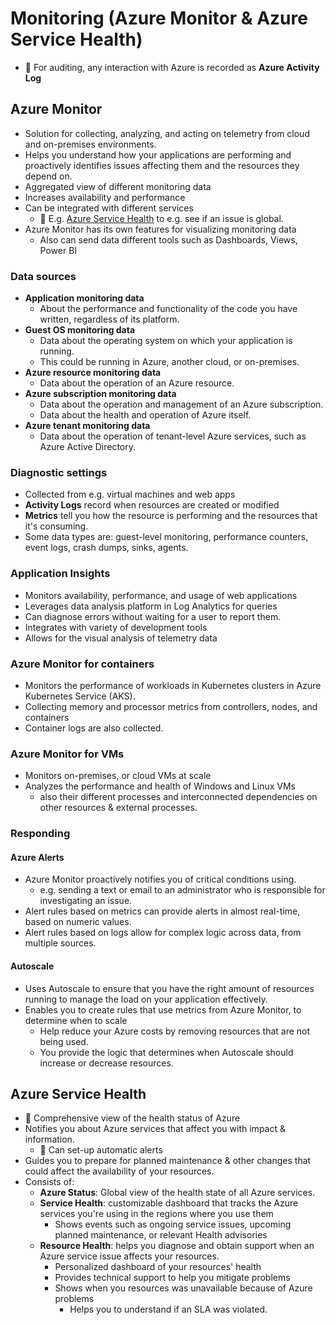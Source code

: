 # Monitoring (Azure Monitor & Azure Service Health)

- 📝 For auditing, any interaction with Azure is recorded as **Azure Activity Log**

## Azure Monitor

- Solution for collecting, analyzing, and acting on telemetry from cloud and on-premises environments.
- Helps you understand how your applications are performing and proactively identifies issues affecting them and the resources they depend on.
- Aggregated view of different monitoring data
- Increases availability and performance
- Can be integrated with different services
  - 📝 E.g. [Azure Service Health](#azure-service-health) to e.g. see if an issue is global.
- Azure Monitor has its own features for visualizing monitoring data
  - Also can send data different tools such as Dashboards, Views, Power BI

### Data sources

- **Application monitoring data**
  - About the performance and functionality of the code you have written, regardless of its platform.
- **Guest OS monitoring data**
  - Data about the operating system on which your application is running.
  - This could be running in Azure, another cloud, or on-premises.
- **Azure resource monitoring data**
  - Data about the operation of an Azure resource.
- **Azure subscription monitoring data**
  - Data about the operation and management of an Azure subscription.
  - Data about the health and operation of Azure itself.
- **Azure tenant monitoring data**
  - Data about the operation of tenant-level Azure services, such as Azure Active Directory.

### Diagnostic settings

- Collected from e.g. virtual machines and web apps
- **Activity Logs** record when resources are created or modified
- **Metrics** tell you how the resource is performing and the resources that it's consuming.
- Some data types are: guest-level monitoring, performance counters, event logs, crash dumps, sinks, agents.

### Application Insights

- Monitors availability, performance, and usage of web applications
- Leverages data analysis platform in Log Analytics for queries
- Can diagnose errors without waiting for a user to report them.
- Integrates with variety of development tools
- Allows for the visual analysis of telemetry data

### Azure Monitor for containers

- Monitors the performance of workloads in Kubernetes clusters in Azure Kubernetes Service (AKS).
- Collecting memory and processor metrics from controllers, nodes, and containers
- Container logs are also collected.

### Azure Monitor for VMs

- Monitors on-premises, or cloud VMs at scale
- Analyzes the performance and health of Windows and Linux VMs
  - also their different processes and interconnected dependencies on other resources & external processes.

### Responding

#### Azure Alerts

- Azure Monitor proactively notifies you of critical conditions using.
  - e.g. sending a text or email to an administrator who is responsible for investigating an issue.
- Alert rules based on metrics can provide alerts in almost real-time, based on numeric values.
- Alert rules based on logs allow for complex logic across data, from multiple sources.

#### Autoscale

- Uses Autoscale to ensure that you have the right amount of resources running to manage the load on your application effectively.
- Enables you to create rules that use metrics from Azure Monitor, to determine when to scale
  - Help reduce your Azure costs by removing resources that are not being used.
  - You provide the logic that determines when Autoscale should increase or decrease resources.

## Azure Service Health

- 📝 Comprehensive view of the health status of Azure
- Notifies you about Azure services that affect you with impact & information.
  - 📝 Can set-up automatic alerts
- Guides you to prepare for planned maintenance & other changes that could affect the availability of your resources.
- Consists of:
  - **Azure Status**: Global view of the health state of all Azure services.
  - **Service Health**: customizable dashboard that tracks the Azure services you're using in the regions where you use them
    - Shows events such as ongoing service issues, upcoming planned maintenance, or relevant Health advisories
  - **Resource Health**: helps you diagnose and obtain support when an Azure service issue affects your resources.
    - Personalized dashboard of your resources' health
    - Provides technical support to help you mitigate problems
    - Shows when you resources was unavailable because of Azure problems
      - Helps you to understand if an SLA was violated.

